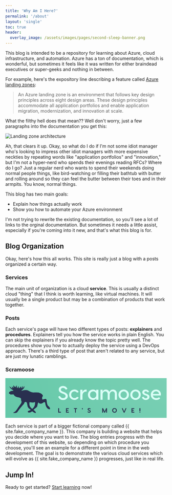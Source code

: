 ```yaml
---
title: 'Why Am I Here?'
permalink: '/about'
layout: 'single'
toc: true
header:
  overlay_image: /assets/images/pages/second-sleep-banner.png
---
```

This blog is intended to be a repository for learning about Azure, cloud infrastructure, and automation. Azure has a ton of documentation, which is wonderful, but sometimes it feels like it was written for either braindead executives or super-geeks and nothing in between.

For example, here's the expository line describing a feature called [Azure landing zones](https://docs.microsoft.com/en-us/azure/cloud-adoption-framework/ready/landing-zone/):

> An Azure landing zone is an environment that follows key design principles across eight design areas. These design principles accommodate all application portfolios and enable application migration, modernization, and innovation at scale.

What the filthy hell does that mean?? Well don't worry, just a few paragraphs into the documentation you get this:

![Landing zone architecture](https://docs.microsoft.com/en-us/azure/cloud-adoption-framework/ready/enterprise-scale/media/ns-arch-expanded.png)

Ah, that clears it up. Okay, so what do I do if I'm not some idiot manager who's looking to impress other idiot managers with more expensive neckties by repeating words like "application portfolios" and "innovation," but I'm not a hyper-nerd who spends their evenings reading RFCs? Where do I go? Just a regular nerd who wants to spend their weekends doing normal people things, like bird-watching or filling their bathtub with butter and rolling around so they can feel the butter between their toes and in their armpits. You know, normal things.

This blog has two main goals:

- Explain how things actually work
- Show you how to automate your Azure environment

I'm not trying to rewrite the existing documentation, so you'll see a lot of links to the orginal documentation. But sometimes it needs a little assist, especially if you're coming into it new, and that's what this blog is for.

## Blog Organization

Okay, here's how this all works. This site is really just a blog with a posts organized a certain way.

### Services

The main unit of organization is a cloud **service**. This is usually a distinct cloud "thing" that I think is worth learning, like virtual machines. It will usually be a single product but may be a combination of products that work together.

### Posts

Each service's page will have two different types of posts: **explainers** and **procedures**. Explainers tell you how the service works in plain English. You can skip the explainers if you already know the topic pretty well. The procedures show you how to actually deploy the service using a DevOps approach. There's a third type of post that aren't related to any service, but are just my lunatic ramblings.

### Scramoose

<img src="/assets/images/logos/scramoose/scramoose_logo.png" alt="Scramoose logo" />

Each service is part of a bigger fictional company called {{ site.fake_company_name }}. This company is building a website that helps you decide where you want to live. The blog entries progress with the development of this website, so depending on which procedure you choose, you'll see an example for a different point in time in the web development. The goal is to demonstrate the various cloud services which will evolve as {{ site.fake_company_name }} progresses, just like in real life.

## Jump In!

Ready to get started? [Start learning](/browse) now!